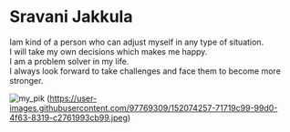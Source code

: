 # Sravani Jakkula
Iam kind of a person who can adjust myself in any type of situation.<br>I will take my own decisions which makes me happy.<br>I am a problem solver in my life.<br>I always look forward to take challenges and face them to become more stronger.

![my_pik](https://user-images.githubusercontent.com/97769309/152074257-71719c99-99d0-4f63-8319-c2761993cb99.jpeg)
(https://user-images.githubusercontent.com/97769309/152074257-71719c99-99d0-4f63-8319-c2761993cb99.jpeg)